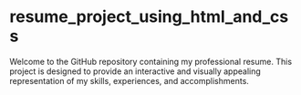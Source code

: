 # resume_project_using_html_and_css

Welcome to the GitHub repository containing my professional resume. This project is designed to provide an interactive and visually appealing representation of my skills, experiences, and accomplishments.
